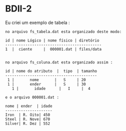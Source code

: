 BDII-2
======

Eu criei um exemplo de tabela :

	no arquivo fs_tabela.dat esta organizado deste modo:

	id | nome Lógico | nome físico | diretório
	-------------------------------------------
	1  |  ciente     |  000001.dat | files/data


	no arquivo fs_coluna.dat esta organizado assim :

	id | nome do atributo  |  tipo  | tamanho
	-----------------------------------------
	 1 |       nome       |   S     | 20
	 1 |       ender      |   S     | 30
       1 |       idade      |   I     |  4

	e o arquivo 000001.dat :

	nome | ender  | idade
	---------------------
	Iron  | R. Oito| 450
	Steel | R. Nove| 670 
	Silver| R. Dez | 552
